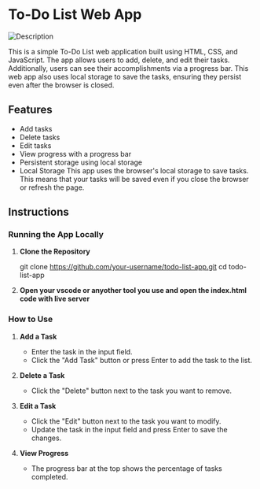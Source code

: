 # To-Do List Web App

![Description]([./Page_Images](https://github.com/Elizabethyonas/A2SV-Project-Phase/blob/To_Do_List_APP/Page_Images/Screenshot%202024-08-06%20144122.png))


This is a simple To-Do List web application built using HTML, CSS, and JavaScript. The app allows users to add, delete, and edit their tasks. Additionally, users can see their accomplishments via a progress bar. This web app also uses local storage to save the tasks, ensuring they persist even after the browser is closed.

## Features

- Add tasks
- Delete tasks
- Edit tasks
- View progress with a progress bar
- Persistent storage using local storage
- Local Storage
This app uses the browser's local storage to save tasks. This means that your tasks will be saved even if you close the browser or refresh the page.

## Instructions

### Running the App Locally

1. **Clone the Repository**
   
   git clone https://github.com/your-username/todo-list-app.git
   cd todo-list-app
2. **Open your vscode or anyother tool you use and open the index.html code with live server**

### How to Use

1. **Add a Task**
   - Enter the task in the input field.
   - Click the "Add Task" button or press Enter to add the task to the list.

2. **Delete a Task**
   - Click the "Delete" button next to the task you want to remove.

3. **Edit a Task**
   - Click the "Edit" button next to the task you want to modify.
   - Update the task in the input field and press Enter to save the changes.

4. **View Progress**
   - The progress bar at the top shows the percentage of tasks completed.


